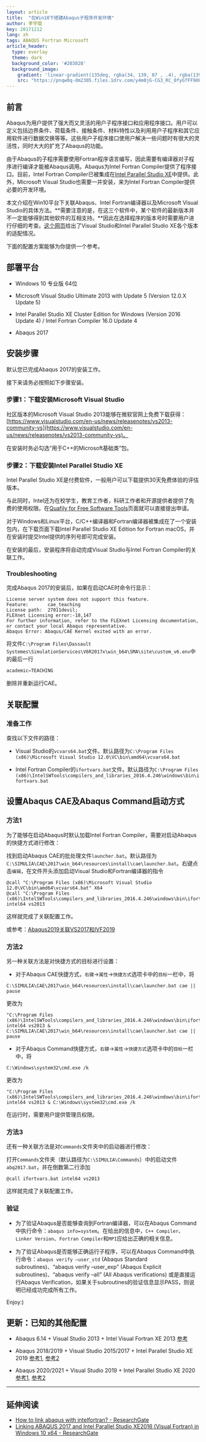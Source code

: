 ```yaml
---
layout: article
title:  "在Win10下搭建Abaqus子程序开发环境"
author: 李宇琨
key: 20171212
lang: zh
tags: ABAQUS Fortran Microsoft
article_header:
  type: overlay
  theme: dark
  background_color: '#203028'
  background_image:
    gradient: 'linear-gradient(135deg, rgba(34, 139, 87 , .4), rgba(139, 34, 139, .4))'
    src: "https://pnqw0q-dm2305.files.1drv.com/y4m0jG-CG3_RC_0fyGfFF9O0SzNsiL2XSMzQyLFdLcXXnuAAPWW7uwirx8cM_pVh09OCc4Z66Ug2TSm7QTUHtNBGJ3u89-AEVEF9anLU-f-LBWRihBjnI_Q2JI76fVEvpu2_kB72BfXeuBKPshY9gdJunSal0h6UdcIvsCh-qFHH1tb8SvFPyLBJMje_Q0xytHtlncfdP0DkjROFhRbtKnFtA?width=1687&height=809&cropmode=none"
---
```


## 前言

Abaqus为用户提供了强大而又灵活的用户子程序接口和应用程序接口。用户可以定义包括边界条件、荷载条件、接触条件、材料特性以及利用用户子程序和其它应用软件进行数据交换等等。这些用户子程序接口使用户解决一些问题时有很大的灵活性，同时大大的扩充了Abaqus的功能。

由于Abaqus的子程序需要使用Fortran程序语言编写，因此需要有编译器对子程序进行编译才能被Abaqus调用。Abaqus为Intel Fortran Compiler提供了程序接口。目前，Intel Fortran Compiler已被集成在[Intel Parallel Studio XE](https://software.intel.com/en-us/intel-parallel-studio-xe)中提供。此外，Microsoft Visual Studio也需要一并安装，来为Intel Fortran Compiler提供必要的开发环境。

本文介绍在Win10平台下关联Abaqus、Intel Fortran编译器以及Microsoft Visual Studio的具体方法。**需要注意的是，在这三个软件中，某个软件的最新版本并不一定能够得到其他软件的互相支持。**因此在选择程序的版本号时需要用户进行仔细的考查。[这个网页](https://software.intel.com/content/www/us/en/develop/articles/intel-parallel-studio-xe-compilers-required-microsoft-visual-studio.html)给出了Visual Studio和Intel Parallel Studio XE各个版本的适配情况。

下面的配置方案能够为你提供一个参考。

## 部署平台

* Windows 10 专业版 64位

* Microsoft Visual Studio Ultimate 2013 with Update 5 (Version 12.0.X Update 5)

* Intel Parallel Studio XE Cluster Edition for Windows (Version 2016 Update 4) / Intel Fortran Compiler 16.0 Update 4

* Abaqus 2017

## 安装步骤

默认您已完成Abaqus 2017的安装工作。

接下来请务必按照如下步骤安装。

### 步骤1：下载安装Microsoft  Visual Studio

社区版本的Microsoft Visual Studio 2013能够在微软官网上免费下载获得：[https://www.visualstudio.com/en-us/news/releasenotes/vs2013-community-vs](https://www.visualstudio.com/en-us/news/releasenotes/vs2013-community-vs)。

在安装时务必勾选“用于C++的Microsoft基础类”包。

### 步骤2：下载安装Intel  Parallel Studio XE

Intel Parallel Studio XE是付费软件，一般用户可以下载提供30天免费体验的评估版本。

与此同时，Intel还为在校学生，教育工作者，科研工作者和开源提供者提供了免费的使用权限。在[Quafily for Free Software Tools](https://software.intel.com/en-us/qualify-for-free-software)页面就可以直接提出申请。

对于Windows和Linux平台，C/C++编译器和Fortran编译器被集成在了一个安装包内，在下载页面下载Intel Parallel Studio XE  Edition for Fortran macOS，并在安装时提交Intel提供的序列号即可完成安装。

在安装的最后，安装程序将自动完成Visual Studio与Intel Fortran Compiler的关联工作。

### Troubleshooting

完成Abaqus 2017的安装后，如果在启动CAE时命令行显示：

```text
License server system does not support this feature.
Feature:       cae_teaching
License path:  27011devil;
FLEXnet Licensing error:-18,147
For further information, refer to the FLEXnet Licensing documentation,
or contact your local Abaqus representative.
Abaqus Error: Abaqus/CAE Kernel exited with an error.
```

将文件`C:\Program Files\Dassault Systemes\SimulationServices\V6R2017x\win_b64\SMA\site\custom_v6.env`中的最后一行

```python
academic=TEACHING
```

删除并重新运行CAE。

## 关联配置

### 准备工作

查找以下文件的路径：

* Visual Studio的`vcvars64.bat`文件。默认路径为`C:\Program Files (x86)\Microsoft Visual Studio 12.0\VC\bin\amd64\vcvars64.bat`

* Intel Fortran Compiler的`ifortvars.bat`文件。默认路径为`C:\Program Files (x86)\IntelSWTools\compilers_and_libraries_2016.4.246\windows\bin\ifortvars.bat`

## 设置Abaqus CAE及Abaqus Command启动方式

### 方法1

为了能够在启动Abaqus时默认加载Intel Fortran Compiler，需要对启动Abaqus的快捷方式进行修改：

找到启动Abaqus CAE的批处理文件`launcher.bat`。默认路径为`C:\SIMULIA\CAE\2017\win_b64\resources\install\cae\launcher.bat`。右键点击`编辑`，在文件开头添加启动Visual Studio和Fortran编译器的指令

```
@call "C:\Program Files (x86)\Microsoft Visual Studio 12.0\VC\bin\amd64\vcvars64.bat" X64
@call "C:\Program Files (x86)\IntelSWTools\compilers_and_libraries_2016.4.246\windows\bin\ifortvars.bat" intel64 vs2013
```

这样就完成了关联配置工作。

或参考：[Abaqus2019关联VS2017和IVF2019](https://cloud.tencent.com/developer/article/1421171)

### 方法2

另一种关联方法是对快捷方式的目标进行设置：

* 对于Abaqus CAE快捷方式，`右键`->`属性`->`快捷方式`选项卡中的`目标`一栏中，将

```
C:\SIMULIA\CAE\2017\win_b64\resources\install\cae\launcher.bat cae || pause
```

更改为

```
"C:\Program Files (x86)\IntelSWTools\compilers_and_libraries_2016.4.246\windows\bin\ifortvars.bat" intel64 vs2013 & C:\SIMULIA\CAE\2017\win_b64\resources\install\cae\launcher.bat cae || pause
```

* 对于Abaqus Command快捷方式，`右键`->`属性`->`快捷方式`选项卡中的`目标`一栏中，将

```
C:\Windows\system32\cmd.exe /k
```

更改为

```
"C:\Program Files (x86)\IntelSWTools\compilers_and_libraries_2016.4.246\windows\bin\ifortvars.bat" intel64 vs2013 & C:\Windows\system32\cmd.exe /k
```

在运行时，需要用户提供管理员权限。

### 方法3

还有一种关联方法是对`Commands`文件夹中的启动器进行修改：

打开`Commands`文件夹（默认路径为`C:\SIMULIA\Commands`）中的启动文件`abq2017.bat`，并在倒数第二行添加

```
@call ifortvars.bat intel64 vs2013
```

这样就完成了关联配置工作。

### 验证

* 为了验证Abaqus是否能够查询到Fortran编译器，可以在Abaqus Command中执行命令：`abaqus info=system`。在给出的信息中，`C++ Compiler`、`Linker Version`、`Fortran Compiler`和`MPI`应给出正确的相关信息。

* 为了验证Abaqus是否能够正确运行子程序，可以在Abaqus Command中执行命令：`abaqus verify –user_std` (Abaqus Standard subroutines)、“abaqus verify –user_exp” (Abaqus Explicit subroutines)、“abaqus verify –all” (All Abaqus verifications) 或是直接运行Abaqus Verification，如果关于subroutines的验证信息显示PASS，则说明已经成功完成所有工作。

Enjoy:)

## 更新：已知的其他配置

* Abaqus 6.14 + Visual Studio 2013 + Intel Visual Fortran XE 2013 [参考](https://blog.csdn.net/qintianhaohao/article/details/79355893)

* Abaqus 2018/2019 + Visual Studio 2015/2017 + Intel Parallel Studio XE 2019 [参考1](https://blog.csdn.net/ghfuidy/article/details/102863933), [参考2](https://blog.csdn.net/weixin_31516001/article/details/112266333)

* Abaqus 2020/2021 + Visual Studio 2019 + Intel Parallel Studio XE 2020 [参考1](https://zhuanlan.zhihu.com/p/112449922), [参考2](https://mp.weixin.qq.com/s/CVUcyytNvquq-GWBV6DgbQ)

---

## 延伸阅读

* [How to link abaqus with intelfortran? - ResearchGate](https://www.researchgate.net/post/How_to_link_abaqus_with_intelfortran)
* [Linking ABAQUS 2017 and Intel Parallel Studio XE2016 (Visual Fortran) in Windows 10 x64 - ResearchGate](https://www.researchgate.net/publication/313924098_Linking_ABAQUS_2017_and_Intel_Parallel_Studio_XE2016_Visual_Fortran_in_Windows_10_x64)
